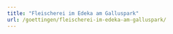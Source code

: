 ```yaml
---
title: "Fleischerei im Edeka am Galluspark"
url: /goettingen/fleischerei-im-edeka-am-galluspark/
---
```

